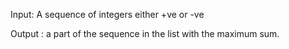 Input: A sequence of integers either +ve or -ve

Output : a part of the sequence in the list with the maximum sum.